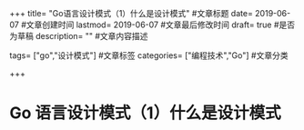 +++
title= "Go语言设计模式（1）什么是设计模式" #文章标题
date= 2019-06-07 #文章创建时间
lastmod= 2019-06-07 #文章最后修改时间
draft= true #是否为草稿
description= "" #文章内容描述

tags= ["go","设计模式"] #文章标签
categories= ["编程技术","Go"] #文章分类

+++

# Go 语言设计模式（1）什么是设计模式
